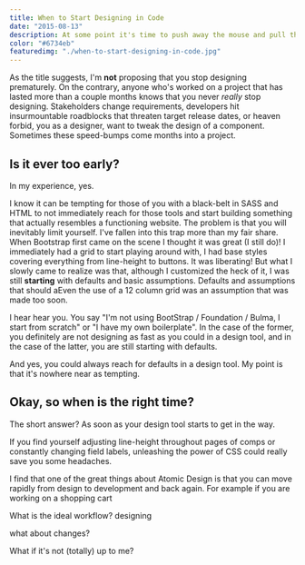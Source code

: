 ```yaml
---
title: When to Start Designing in Code
date: "2015-08-13"
description: At some point it's time to push away the mouse and pull the keyboard a little closer. I love Figma just as much as the next designer, but eventually it's time to start building. 
color: "#6734eb"
featuredimg: "./when-to-start-designing-in-code.jpg"
---
```


As the title suggests, I'm **not** proposing that you stop designing prematurely. On the contrary, anyone who's worked on a project that has lasted more than a couple months knows that you never *really* stop designing. Stakeholders change requirements, developers hit insurmountable roadblocks that threaten target release dates, or heaven forbid, you as a designer, want to tweak the design of a component. Sometimes these speed-bumps come months into a project.

## Is it ever too early?
In my experience, yes.

I know it can be tempting for those of you with a black-belt in SASS and HTML to not immediately reach for those tools and start building something that actually resembles a functioning website. The problem is that you will inevitably limit yourself. I've fallen into this trap more than my fair share. When Bootstrap first came on the scene I thought it was great (I still do)! I immediately had a grid to start playing around with, I had base styles covering everything from line-height to buttons. It was liberating! But what I slowly came to realize was that, although I customized the heck of it, I was still **starting** with defaults and basic assumptions. Defaults and assumptions that should aEven the use of a 12 column grid was an assumption that was made too soon.

I hear hear you. You say "I'm not using BootStrap / Foundation / Bulma, I start from scratch" or "I have my own boilerplate". In the case of the former, you definitely are not designing as fast as you could in a design tool, and in the case of the latter, you are still starting with defaults.

And yes, you could always reach for defaults in a design tool. My point is that it's nowhere near as tempting.

## Okay, so when is the right time?
The short answer? As soon as your design tool starts to get in the way.

If you find yourself adjusting line-height throughout pages of comps or constantly changing field labels, unleashing the power of CSS could really save you some headaches.

<!-- TODO: clean this up -->
I find that one of the great things about Atomic Design is that you can move rapidly from design to development and back again. For example if you are working on a shopping cart 


What is the ideal workflow?
designing 

what about changes?

What if it's not (totally) up to me?


